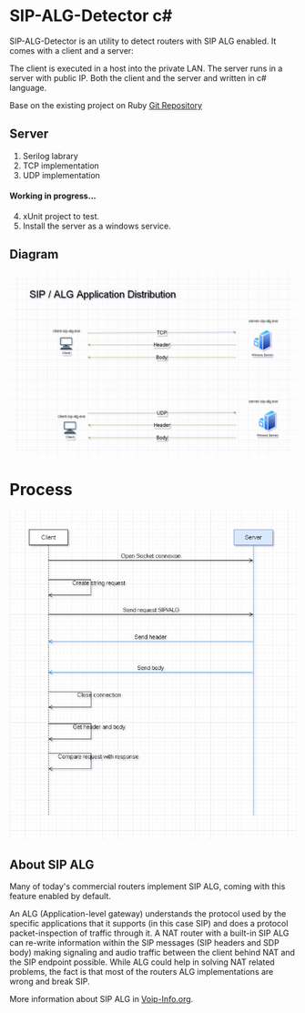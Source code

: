 # SIP-ALG-Detector c#

SIP-ALG-Detector is an utility to detect routers with SIP ALG enabled. It comes with a client and a server:

The client is executed in a host into the private LAN.
The server runs in a server with public IP.
Both the client and the server and written in c# language.

Base on the existing project on Ruby
[Git Repository](https://github.com/ibc/sip-alg-detector)

## Server

1. Serilog labrary
2. TCP implementation
3. UDP implementation

<h4> Working in progress... </h4>

4. xUnit project to test.
5. Install the server as a windows service.

## Diagram

![alt text](Documents/img/Diagram-Diagram.drawio.png "Application distribution")

# Process

![alt text](Documents/img/Diagram-Process.drawio.png "Application process")

## About SIP ALG

Many of today's commercial routers implement SIP ALG, coming with this feature enabled by default.

An ALG (Application-level gateway) understands the protocol used by the specific applications that it supports (in this case SIP) and does a protocol packet-inspection of traffic through it. A NAT router with a built-in SIP ALG can re-write information within the SIP messages (SIP headers and SDP body) making signaling and audio traffic between the client behind NAT and the SIP endpoint possible. While ALG could help in solving NAT related problems, the fact is that most of the routers ALG implementations are wrong and break SIP.

More information about SIP ALG in [Voip-Info.org](http://www.voip-info.org/wiki/view/Routers+SIP+ALG).
